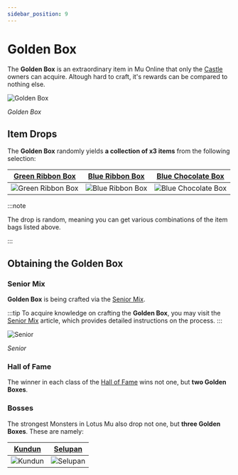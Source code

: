 ```yaml
---
sidebar_position: 9
---
```


# Golden Box

The **Golden Box** is an extraordinary item in Mu Online that only the [Castle](/events/castle-siege) owners can acquire. Altough hard to craft, it's rewards can be compared to nothing else.

![Golden Box](/img/items/item-bags/golden-box.png)

_Golden Box_

## Item Drops

The **Golden Box** randomly yields **a collection of x3 items** from the following selection:

|     [Green Ribbon Box](/items/item-bags/exc/green-ribbon-box)     |     [Blue Ribbon Box](/items/item-bags/exc/blue-ribbon-box)     |   [Blue Chocolate Box](/items/item-bags/exc/blue-chocolate-box)    |
| :---------------------------------------------------------------: | :-------------------------------------------------------------: | :----------------------------------------------------------------: |
| ![Green Ribbon Box](/img/items/item-bags/box-of-green-ribbon.png) | ![Blue Ribbon Box](/img/items/item-bags/box-of-blue-ribbon.png) | ![Blue Chocolate Box](/img/items/item-bags/blue-chocolate-box.png) |

:::note

The drop is random, meaning you can get various combinations of the item bags listed above.

:::

## Obtaining the Golden Box

### Senior Mix

**Golden Box** is being crafted via the [Senior Mix](/crafting/senior-mix).

:::tip
To acquire knowledge on crafting the **Golden Box**, you may visit the [Senior Mix](/crafting/senior-mix) article, which provides detailed instructions on the process.
:::

![Senior](/img/npc/senior.jpg)

_Senior_

### Hall of Fame

The winner in each class of the [Hall of Fame](/events/hall-of-fame) wins not one, but **two Golden Boxes**.

### Bosses

The strongest Monsters in Lotus Mu also drop not one, but **three Golden Boxes**. These are namely:

|     [Kundun](/special-monsters/bosses/kundun)      |     [Selupan](/special-monsters/bosses/selupan)      |
| :------------------------------------------------: | :--------------------------------------------------: |
| ![Kundun](/img/monsters/special/bosses/kundun.jpg) | ![Selupan](/img/monsters/special/bosses/selupan.jpg) |
